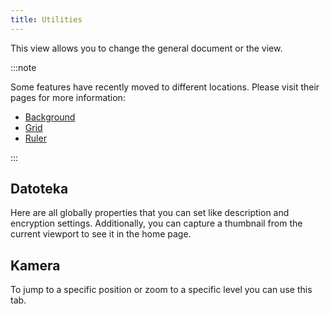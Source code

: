 ```yaml
---
title: Utilities
---
```


This view allows you to change the general document or the view.

:::note

Some features have recently moved to different locations. Please visit their pages for more information:

- [Background](/docs/v2/background)
- [Grid](/docs/v2/tools/grid)
- [Ruler](/docs/v2/tools/ruler)

:::

## Datoteka

Here are all globally properties that you can set like description and encryption settings.
Additionally, you can capture a thumbnail from the current viewport to see it in the home page.

## Kamera

To jump to a specific position or zoom to a specific level you can use this tab.
